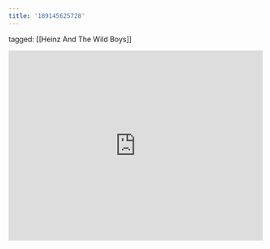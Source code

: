 ```yaml
---
title: '189145625728'
---
```

tagged: [[Heinz And The Wild Boys]]
<iframe allow="accelerometer; autoplay; clipboard-write; encrypted-media; gyroscope; picture-in-picture" allowfullscreen="" frameborder="0" height="375" id="youtube_iframe" src="https://www.youtube.com/embed/X0cJ6qqNDg0?feature=oembed&amp;enablejsapi=1&amp;origin=https://safe.txmblr.com&amp;wmode=opaque" width="500"></iframe>